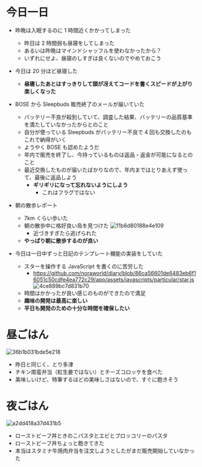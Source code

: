 # 今日一日
- 昨晩は入眠するのに 1 時間近くかかってしまった
  - 昨日は 2 時間弱も昼寝をしてしまった
  - あるいは昨晩はマインドシャッフルを使わなかったから？
  - いずれにせよ、昼寝のしすぎは良くないのでやめておこう

- 今日は 20 分ほど昼寝した
  - **昼寝したあとはすっきりして頭が冴えてコードを書くスピードが上がり楽しくなった**

- BOSE から Sleepbuds 販売終了のメールが届いていた
  - バッテリー不良が殺到していて、調査した結果、バッテリーの品質基準を満たしていなかったからとのこと
  - 自分が使っている Sleepbuds がバッテリー不良で 4 回も交換したのもこれで納得がいく
  - ようやく BOSE も認めたようだ
  - 年内で販売を終了し、今持っているものは返品・返金が可能になるとのこと
  - 最近交換したものが届いたばかりなので、年内まではとりあえず使って、最後に返品しよう
      - **ギリギリになって忘れないようにしよう**
          - これはフラグではない

- 朝の散歩レポート
  - 7km くらい歩いた
  - 朝の散歩中に格好良い鳥を見つけた
![11b8d80188e4e109](/images/2019/10/11b8d80188e4e109.jpg)
      - 近づきすぎたら逃げられた
  - **やっぱり朝に散歩するのが良い**

- 今日は一日中ずっと日記のテンプレート機能の実装をしていた
  - スターを操作する JavaScript を書くのに苦労した
      - https://github.com/noraworld/diary/blob/86ca56601de6483eb6f16051c50cdfe4ea772c29/app/assets/javascripts/particular/star.js
![4ce889bc7d831b70](/images/2019/10/4ce889bc7d831b70.png)
  - 時間はかかったが良い感じのものができたので満足
  - **趣味の開発は最高に楽しい**
  - **平日も開発のための十分な時間を確保したい**

# 昼ごはん
![36b1b031bde5e218](/images/2019/10/36b1b031bde5e218.jpg)

- 昨日と同じく、とり多津
- チキン南蛮弁当（紅生姜ではない）とチーズコロッケを食べた
- 美味しいけど、特筆するほどの美味しさはないので、すぐに飽きそう

# 夜ごはん
![a2dd418a37d431b5](/images/2019/10/a2dd418a37d431b5.jpg)

- ローストビーフ丼ときのこパスタとエビとブロッコリーのパスタ
- ローストビーフ丼ちょっと飽きてきた
- 本当はスタミナ牛焼肉弁当を注文しようとしたがまだ販売開始していなかった
